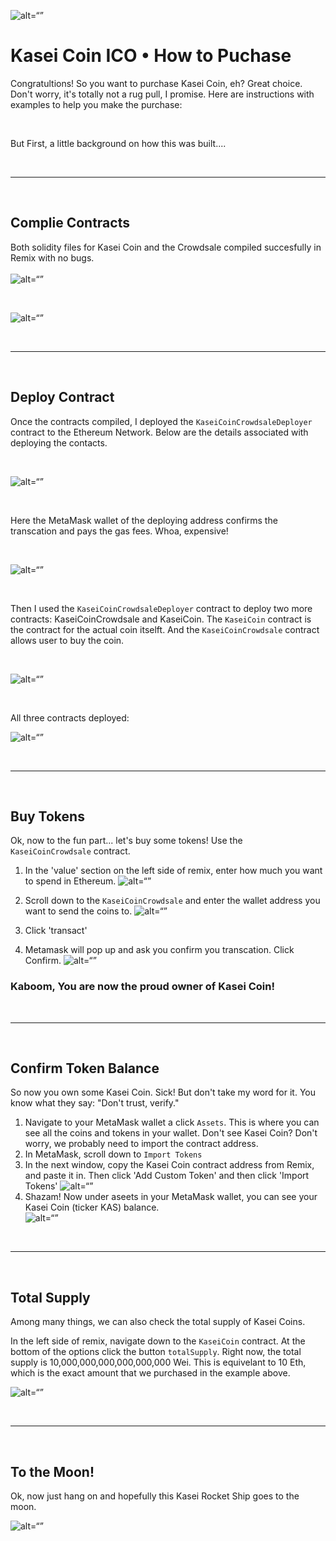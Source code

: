 ![alt=“”](EvaluationEvidence/kasei_coin_logo.png)

# Kasei Coin ICO • How to Puchase
Congratultions!  So you want to purchase Kasei Coin, eh?  Great choice.  Don't worry, it's totally not a rug pull, I promise.  Here are instructions with examples to help you make the purchase:

<br>

But First, a little background on how this was built....

<br>

----------------------

<br>

## Complie Contracts

Both solidity files for Kasei Coin and the Crowdsale compiled succesfully in Remix with no bugs.  
<br>
![alt=“”](EvaluationEvidence/1_compile.png)

<br>

![alt=“”](EvaluationEvidence/2_compile.png)

<br>

----------------------
<br>

## Deploy Contract
Once the contracts compiled, I deployed the `KaseiCoinCrowdsaleDeployer` contract to the Ethereum Network.  Below are the details associated with deploying the contacts.

<br>

![alt=“”](EvaluationEvidence/3_deploy.png)

<br>

Here the MetaMask wallet of the deploying address confirms the transcation and pays the gas fees.  Whoa, expensive!

<br>

![alt=“”](EvaluationEvidence/4_deploy_metamask.png)

<br>

Then I used the `KaseiCoinCrowdsaleDeployer` contract to deploy two more contracts: KaseiCoinCrowdsale and KaseiCoin.  The `KaseiCoin` contract is the contract for the actual coin itselft.  And the `KaseiCoinCrowdsale` contract allows user to buy the coin. 

<br>

![alt=“”](EvaluationEvidence/5_deploy_addresses.png)

<br>

All three contracts deployed:

![alt=“”](EvaluationEvidence/6_Deply_3_Contracts.png)

<br>

----------------------

<br>

## Buy Tokens
Ok, now to the fun part... let's buy some tokens!  Use the `KaseiCoinCrowdsale` contract.  
1. In the 'value' section on the left side of remix, enter how much you want to spend in Ethereum.
![alt=“”](EvaluationEvidence/value.png)

2. Scroll down to the `KaseiCoinCrowdsale` and enter the wallet address you want to send the coins to. 
![alt=“”](EvaluationEvidence/buy.png)

3. Click 'transact'

4. Metamask will pop up and ask you confirm you transcation.  Click Confirm.
![alt=“”](EvaluationEvidence/10_confirm_buy.png)


### Kaboom, You are now the proud owner of Kasei Coin!

<br>

----------------------

<br>

## Confirm Token Balance

So now you own some Kasei Coin.  Sick!  But don't take my word for it.  You know what they say: "Don't trust, verify."

1. Navigate to your MetaMask wallet a click `Assets`.  This is where you can see all the coins and tokens in your wallet.  Don't see Kasei Coin?  Don't worry, we probably need to import the contract address.
2. In MetaMask, scroll down to `Import Tokens`
3. In the next window, copy the Kasei Coin contract address from Remix, and paste it in.  Then click 'Add Custom Token' and then click 'Import Tokens'
![alt=“”](EvaluationEvidence/import_tokens.png)
4. Shazam!  Now under aseets in your MetaMask wallet, you can see your Kasei Coin (ticker KAS) balance.  
![alt=“”](EvaluationEvidence/token_balance.png)

<br>

----------------------

<br>

## Total Supply
Among many things, we can also check the total supply of Kasei Coins.  

In the left side of remix, navigate down to the `KaseiCoin` contract.  At the bottom of the options click the button `totalSupply`.  Right now, the total supply is 10,000,000,000,000,000,000 Wei.  This is equivelant to 10 Eth, which is the exact amount that we purchased in the example above. 
 
![alt=“”](EvaluationEvidence/total_supply.png)

<br>

----------------------

<br>

## To the Moon!
Ok, now just hang on and hopefully this Kasei Rocket Ship goes to the moon. 
<br>

![alt=“”](EvaluationEvidence/moon_gif.gif)


















